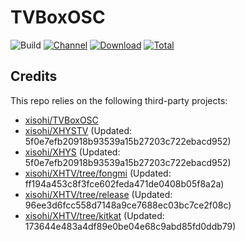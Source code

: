 # TVBoxOSC

![Build](https://shields.io/github/actions/workflow/status/xisohi/TVBoxOSC/test.yml?branch=master&logo=github&label=Build)
[![Channel](https://img.shields.io/badge/Follow-Gitee-blue.svg?logo=Gitee)](https://gitee.com/xisohi/XHYSosc/releases)
[![Download](https://img.shields.io/github/v/release/xisohi/TVBoxOSC?color=orange&logoColor=orange&label=Download&logo=DocuSign)](https://github.com/xisohi/TVBoxOSC/releases/latest) 
[![Total](https://shields.io/github/downloads/xisohi/TVBoxOSC/total?logo=Bookmeter&label=Counts&logoColor=yellow&color=yellow)](https://github.com/xisohi/TVBoxOSC/releases)

## Credits
This repo relies on the following third-party projects:
- [xisohi/TVBoxOSC](https://github.com/xisohi/TVBoxOSC)
- [xisohi/XHYSTV](https://github.com/xisohi/XHYSTV) (Updated: 5f0e7efb20918b93539a15b27203c722ebacd952)
- [xisohi/XHYS](https://github.com/xisohi/XHYS) (Updated: 5f0e7efb20918b93539a15b27203c722ebacd952)
- [xisohi/XHTV/tree/fongmi](https://github.com/xisohi/XHTV/tree/fongmi) (Updated: ff194a453c8f3fce602feda471de0408b05f8a2a)
- [xisohi/XHTV/tree/release](https://github.com/xisohi/XHTV/tree/release) (Updated: 96ee3d6fcc558d7148a9ce7688ec03bc7ce2f08c)
- [xisohi/XHTV/tree/kitkat](https://github.com/xisohi/XHTV/tree/kitkat) (Updated: 173644e483a4df89e0be04e68c9abd85fd0ddb79)
